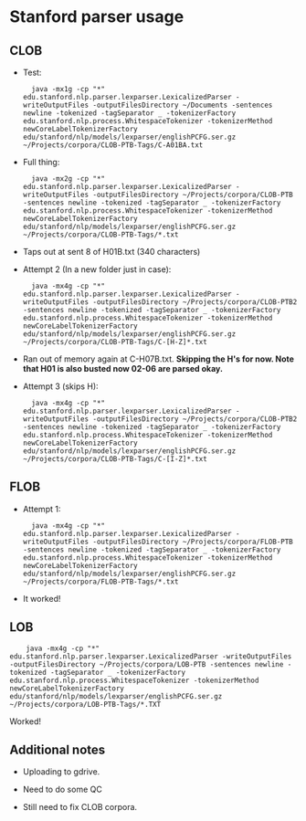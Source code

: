 # Stanford parser usage

## CLOB

+ Test:

        java -mx1g -cp "*" edu.stanford.nlp.parser.lexparser.LexicalizedParser -writeOutputFiles -outputFilesDirectory ~/Documents -sentences newline -tokenized -tagSeparator _ -tokenizerFactory edu.stanford.nlp.process.WhitespaceTokenizer -tokenizerMethod newCoreLabelTokenizerFactory edu/stanford/nlp/models/lexparser/englishPCFG.ser.gz ~/Projects/corpora/CLOB-PTB-Tags/C-A01BA.txt

+ Full thing:

        java -mx2g -cp "*" edu.stanford.nlp.parser.lexparser.LexicalizedParser -writeOutputFiles -outputFilesDirectory ~/Projects/corpora/CLOB-PTB -sentences newline -tokenized -tagSeparator _ -tokenizerFactory edu.stanford.nlp.process.WhitespaceTokenizer -tokenizerMethod newCoreLabelTokenizerFactory edu/stanford/nlp/models/lexparser/englishPCFG.ser.gz ~/Projects/corpora/CLOB-PTB-Tags/*.txt

+ Taps out at sent 8 of H01B.txt (340 characters)

+ Attempt 2 (In a new folder just in case):

        java -mx4g -cp "*" edu.stanford.nlp.parser.lexparser.LexicalizedParser -writeOutputFiles -outputFilesDirectory ~/Projects/corpora/CLOB-PTB2 -sentences newline -tokenized -tagSeparator _ -tokenizerFactory edu.stanford.nlp.process.WhitespaceTokenizer -tokenizerMethod newCoreLabelTokenizerFactory edu/stanford/nlp/models/lexparser/englishPCFG.ser.gz ~/Projects/corpora/CLOB-PTB-Tags/C-[H-Z]*.txt

+ Ran out of memory again at C-H07B.txt. **Skipping the H's for now. Note that H01 is also busted now 02-06 are parsed okay.**

+ Attempt 3 (skips H):

        java -mx4g -cp "*" edu.stanford.nlp.parser.lexparser.LexicalizedParser -writeOutputFiles -outputFilesDirectory ~/Projects/corpora/CLOB-PTB2 -sentences newline -tokenized -tagSeparator _ -tokenizerFactory edu.stanford.nlp.process.WhitespaceTokenizer -tokenizerMethod newCoreLabelTokenizerFactory edu/stanford/nlp/models/lexparser/englishPCFG.ser.gz ~/Projects/corpora/CLOB-PTB-Tags/C-[I-Z]*.txt

## FLOB

+ Attempt 1:

        java -mx4g -cp "*" edu.stanford.nlp.parser.lexparser.LexicalizedParser -writeOutputFiles -outputFilesDirectory ~/Projects/corpora/FLOB-PTB -sentences newline -tokenized -tagSeparator _ -tokenizerFactory edu.stanford.nlp.process.WhitespaceTokenizer -tokenizerMethod newCoreLabelTokenizerFactory edu/stanford/nlp/models/lexparser/englishPCFG.ser.gz ~/Projects/corpora/FLOB-PTB-Tags/*.txt

+ It worked!

## LOB

        java -mx4g -cp "*" edu.stanford.nlp.parser.lexparser.LexicalizedParser -writeOutputFiles -outputFilesDirectory ~/Projects/corpora/LOB-PTB -sentences newline -tokenized -tagSeparator _ -tokenizerFactory edu.stanford.nlp.process.WhitespaceTokenizer -tokenizerMethod newCoreLabelTokenizerFactory edu/stanford/nlp/models/lexparser/englishPCFG.ser.gz ~/Projects/corpora/LOB-PTB-Tags/*.TXT

Worked!

## Additional notes

+ Uploading to gdrive.

+ Need to do some QC

+ Still need to fix CLOB corpora.

